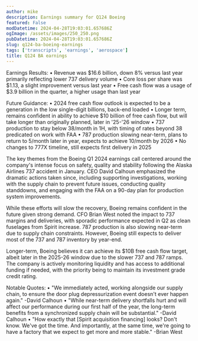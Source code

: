 ```yaml
---
author: mike
description: Earnings summary for Q124 Boeing 
featured: False
modDatetime: 2024-04-28T19:03:01.657686Z
ogImage: /assets/images/250_250.png
pubDatetime: 2024-04-28T19:03:01.657686Z
slug: q124-ba-boeing-earnings
tags: ['transcripts', 'earnings', 'aerospace']
title: Q124 BA earnings
---
```


Earnings Results:
• Revenue was $16.6 billion, down 8% versus last year primarily reflecting lower 737 delivery volume
• Core loss per share was $1.13, a slight improvement versus last year
• Free cash flow was a usage of $3.9 billion in the quarter, a higher usage than last year

Future Guidance:
• 2024 free cash flow outlook is expected to be a generation in the low single-digit billions, back-end loaded
• Longer term, remains confident in ability to achieve $10 billion of free cash flow, but will take longer than originally planned, later in '25-'26 window
• 737 production to stay below 38/month in 1H, with timing of rates beyond 38 predicated on work with FAA
• 787 production slowing near-term, plans to return to 5/month later in year, expects to achieve 10/month by 2026
• No changes to 777X timeline, still expects first delivery in 2025

The key themes from the Boeing Q1 2024 earnings call centered around the company's intense focus on safety, quality and stability following the Alaska Airlines 737 accident in January. CEO David Calhoun emphasized the dramatic actions taken since, including supporting investigations, working with the supply chain to prevent future issues, conducting quality standdowns, and engaging with the FAA on a 90-day plan for production system improvements. 

While these efforts will slow the recovery, Boeing remains confident in the future given strong demand. CFO Brian West noted the impact to 737 margins and deliveries, with sporadic performance expected in Q2 as clean fuselages from Spirit increase. 787 production is also slowing near-term due to supply chain constraints. However, Boeing still expects to deliver most of the 737 and 787 inventory by year-end.

Longer-term, Boeing believes it can achieve its $10B free cash flow target, albeit later in the 2025-26 window due to the slower 737 and 787 ramps. The company is actively monitoring liquidity and has access to additional funding if needed, with the priority being to maintain its investment grade credit rating.

Notable Quotes:
• "We immediately acted, working alongside our supply chain, to ensure the door plug depressurization event doesn't ever happen again." -David Calhoun
• "While near-term delivery shortfalls hurt and will affect our performance during our first half of the year, the long-term benefits from a synchronized supply chain will be substantial." -David Calhoun 
• "How exactly that [Spirit acquisition financing] looks? Don't know. We've got the time. And importantly, at the same time, we're going to have a factory that we expect to get more and more stable." -Brian West
